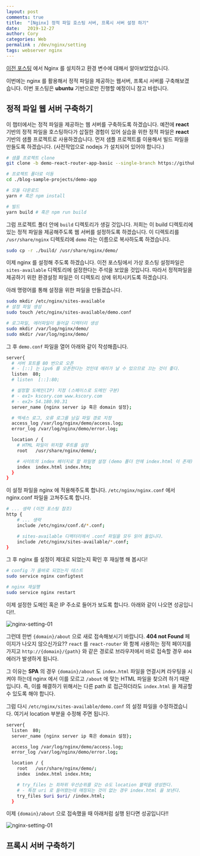```yaml
---
layout: post
comments: true
title:  "[Nginx] 정적 파일 호스팅 서버, 프록시 서버 설정 하기"
date:   2019-12-27
author: Cory
categories: Web
permalink : /dev/nginx/setting
tags: webserver nginx
---
```


[이전 포스팅](https://kscory.com/dev/aws/eks-efs) 에서 Nginx 를 설치하고 환경 변수에 대해서 알아보았었습니다.

이번에는 nginx 를 활용해서 정적 파일을 제공하는 웹서버, 프록시 서버를 구축해보겠습니다. 이번 포스팅은 __ubuntu__ 기반으로만 진행할 예정이니 참고 바랍니다.

## 정적 파일 웹 서버 구축하기 

이 챕터에서는 정적 파일을 제공하는 웹 서버를 구축하도록 하겠습니다. 예전에 __react__ 기반의 정적 파일을 호스팅하다가 삽질한 경험이 있어 실습을 위한 정적 파일은 __react__ 기반의 샘플 프로젝트로 사용하겠습니다. 먼저 샘플 프로젝트를 이용해서 빌드 파일을 만들도록 하겠습니다. (사전작업으로 nodejs 가 설치되어 있어야 합니다.)

```bash
# 샘플 프로젝트 clone
git clone -b demo-react-router-app-basic --single-branch https://github.com/Lee-KyungSeok/blog-sample-projects.git

# 프로젝트 폴더로 이동
cd ./blog-sample-projects/demo-app

# 모듈 다운로드
yarn # 혹은 npm install

# 빌드
yarn build # 혹은 npm run build
```

그럼 프로젝트 폴더 안에 `build` 디렉토리가 생길 것입니다. 저희는 이 build 디렉토리에 있는 정적 파일을 제공해주도록 웹 서버를 설정하도록 하겠습니다. 이 디렉토리를 `/usr/share/nginx` 디렉토리에 `demo` 라는 이름으로 복사하도록 하겠습니다.

```bash
sudo cp -r ./build/ /usr/share/nginx/demo/
```

이제 nginx 를 설정해 주도록 하겠습니다. 이전 포스팅에서 가상 호스팅 설정파일은 `sites-available` 디렉토리에 설정한다는 주석을 보았을 것입니다. 따라서 정적파일을 제공하기 위한 환경설정 파일은 이 디렉토리 상에 위치시키도록 하겠습니다.

아래 명령어를 통해 설정을 위한 파일을 만들겠습니다.

```bash
sudo mkdir /etc/nginx/sites-available
# 설정 파일 생성
sudo touch /etc/nginx/sites-available/demo.conf

# 로그파일, 에러파일이 들어갈 디렉터리 생성
sudo mkdir /var/log/nginx/demo/
sudo mkdir /var/log/nginx/demo/
```

그 후 `demo.conf` 파일을 열어 아래와 같이 작성해줍니다.

```bash
server{
  # 서버 포트를 80 번으로 오픈
  # - [::] 는 ipv6 를 오픈한다는 것인데 에러가 날 수 있으므로 끄는 것이 좋다.
  listen  80;
  # listen  [::]:80;

  # 설정할 도메인(IP) 지정 (스페이스로 도메인 구분)
  # - ex1> kscory.com www.kscory.com
  # - ex2> 54.180.90.31
  server_name {nginx server ip 혹은 domain 설정};

  # 엑세스 로그, 오류 로그를 남길 파일 경로 지정
  access_log /var/log/nginx/demo/access.log;
  error_log /var/log/nginx/demo/error.log;

  location / {
    # HTML 파일이 위치할 루트를 설정
    root   /usr/share/nginx/demo/;

    # 사이트의 index 페이지로 할 파일명 설정 (demo 폴더 안에 index.html 이 존재)
    index  index.html index.htm;
  }  
}
```

이 설정 파일을 nginx 에 적용해주도록 합니다. `/etc/nginx/nginx.conf` 에서 nginx.conf 파일을 고쳐주도록 합니다.

```bash
# ... 생략 (이전 포스팅 참조)
http {
    # ... 생략
    include /etc/nginx/conf.d/*.conf;

    # sites-available 디렉터리에서 .conf 파일을 모두 읽어 들입니다.
    include /etc/nginx/sites-available/*.conf;
}
```

그 후 nginx 를 설정이 제대로 되었는지 확인 후 재실행 해 봅시다!

```bash
# config 가 올바로 되었는지 테스트
sudo service nginx configtest

# nginx 재실행
sudo service nginx restart
```

이제 설정한 도메인 혹은 IP 주소로 들어가 보도록 합니다. 아래와 같이 나오면 성공입니다!!.

<img src="https://lh3.googleusercontent.com/5fUoCvZ8KYVbSiEKqJbS-_-hUTvEtvcIakRw1klgbstYedqzF1K8ToPUiGvB-nXeVICSJkZC0CRPBbaLKxj763mLAi7TwiaQ5O0XoMU9VPgaZggcQUYA0R2dLz0PcV2vCgG52ctOOqBg6G3qnK0tThTQCTum4YHN-04JjuGDESkhZ1VPXK_1YZx12ysrtVy-_vhaNIpbFhmw5Zw1UiV_hWwtJmq7jXAdNoTi1WaI2XGeIkT_zoQ8See1PpuikvzZHipob0Zx6r3kLtuMGi3VlvHieAbwOf77EXq7eejEEGc3hYvN0IMV03eih4R0Vaoux7drN5KxNy7FSZ0bzOEXlRSY0m3lRLFc_FPFfXGTSoLpPQxUAYAI60Uop47fkX_CssBIc8kYjLXFs1WuvH_GCTvKIyChsJvfo4IpupoY8Qu6T-5MDPbs_HCglnxTdo4BymP7MybCaSZFx8wBCn4vfTuo_BA-qMaYdiy9Kmey1M7B_w3a58A5wimTJErT8utI_b0DdlyA9i_Iq67K4xmZ5J8sqebKT-0Z30WDokh8ypwTD9SFEhlb8zR61Cs0vJz9acStXshvUF00MF8e4dTquH_8Xf69ET0oPiWlqM4zpvisEfG69IZYQg-o2IXJV7z3Y5oi_bH4Z5uBw-oYWQkg8a7pn_IEf9vOxRo-NVSwErSFcAj6llOW0Jw=w1680-h496-no" alt="nginx-setting-01">

그런데 한번 `{domain}/about` 으로 새로 접속해보시기 바랍니다. __404 not Found__ 페이지가 나오지 않으신가요?? `react` 를  `react-router` 와 함께 사용하는 정적 페이지를 가지고 `http://{domain}/{path}` 와 같은 경로로 브라우저에서 바로 접속할 경우 `404` 에러가 발생하게 됩니다. 

그 이유는 __SPA__ 의 경우 `{domain}/about` 도 `index.html` 파일을 연결시켜 라우팅을 시켜야 하는데 nginx 에서 이를 모르고 `/about` 에 맞는 HTML 파일을 찾으려 하기 때문입니다. 즉, 이를 해결하기 위해서는 다른 path 로 접근하더라도 `index.html` 을 제공할 수 있도록 해야 합니다.

그럼 다시 `/etc/nginx/sites-available/demo.conf` 의 설정 파일을 수정하겠습니다. 여기서 location 부분을 수정해 주면 됩니다.

```bash 
server{
  listen  80;
  server_name {nginx server ip 혹은 domain 설정};

  access_log /var/log/nginx/demo/access.log;
  error_log /var/log/nginx/demo/error.log;

  location / {
    root   /usr/share/nginx/demo/;
    index  index.html index.htm;

    # try_files 는 최하위 우선순위를 갖는 슈도 location 블럭을 생성한다.
    # - 특정 uri 로 들어왔는데 매칭되는 것이 없는 경우 index.html 을 보낸다.
    try_files $uri $uri/ /index.html;
  }  
```

이제 `{domain}/about` 으로 접속했을 때 아래처럼 실행 된다면 성공입니다!!

<img src="https://lh3.googleusercontent.com/HqfBtL-cc6k0mhmFZDxLVOMojPWmk-qFDHdo4YwmHEELeo0bH6Wu3X0_QK0xWpUZtqBAFGHtBj_mZF2vuLU5JAQQkZ4z8A6aCmM0Fy7Q3ohzOSnOenY7Z9IJzr1MZO6ZqMhtXL2qLXJ38C0fhNOD7W65QGMZRmqvzeG00rm8F3j-xsoQFxkejEECiiR2MSESfeOTcwKKW3V4Nf3Q5u78vN2Quf8zh4n_-JT73lURz5LR376WocjqEahToNcjUa18_Ic9VFlLtWgzlI8v3nh8XbFulVzU4iS4Gnc11BMt0mpJAN9SYblagKVMzV0r3s-mNsVD-Idj9TnLDJmo4o6C51Zdp-rueXwBGROVYItF9OcN9KLz309FwVK7zDrJgIJHGJqNd9XS0AXTKNO930TcP5lVoBSs8c1yqf0DycThGtj5bo1JCtoZNoKVnAHJagx9jcnwAqY7Q7Eg63TaWuH9qjEmU5lR9TmQpYaQp3kc8bry5VN09KUA8OGeMTPdLMXvvL3l3XgVv24xWwXALT4jCzVrAnaVYkNJ-kq8QTyK9tbo9R99BH7TMF8S_UNCKZFhoEgDbMJMrNNq1BaPkTXeJMKxABgrWwao7sy6QXYTDHFn4ulJVMX5prCPAb7oyoXFAh358_LhENtLIyqYEThxCbaksSY9kOiRC2GyBPR2ZIgn3g80DP_dYMk=w1680-h516-no" alt="nginx-setting-01">

## 프록시 서버 구축하기

